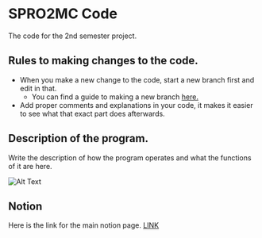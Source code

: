 # SPRO2MC Code
The code for the 2nd semester project. <br>

## Rules to making changes to the code.
<ul>
  <li> When you make a new change to the code, start a new branch first and edit in that. <ul>
    <li> You can find a guide to making a new branch <a href="https://guides.github.com/activities/hello-world/" target="_blank" rel="noopener noreferrer"> here.</a> </li></ul></li>
  <li> Add proper comments and explanations in your code, it makes it easier to see what that exact part does afterwards. </li>
</ul>

## Description of the program.
Write the description of how the program operates and what the functions of it are here.

![Alt Text](https://media.giphy.com/media/vFKqnCdLPNOKc/giphy.gif)

## Notion
Here is the link for the main notion page. <a href='https://www.notion.so/monkebarz/Project-Homepage-c1e33d0b30b54b6a9481396cfa540514'>LINK</a>
